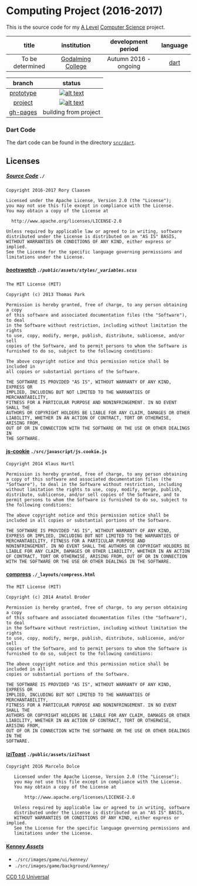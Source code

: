 # Computing Project (2016-2017)
This is the source code for my [A Level](https://en.wikipedia.org/wiki/GCE_Advanced_Level_(United_Kingdom)) [Computer Science](http://www.aqa.org.uk/subjects/computer-science-and-it/as-and-a-level) project.

|title|institution|development period|language|
|:----:|:---------:|:----------------:|:------:|
|To be determined|[Godalming College](http://www.godalming.ac.uk/)|Autumn 2016 - ongoing|[dart](https://www.dartlang.org/)|

|branch|status|
|:----:|:----:|
|[prototype](https://github.com/GOGO98901/computing-project/tree/prototype)|[![alt text][branch-prototype]](http://travis-ci.org/GOGO98901/computing-project/branches)|
|[project](https://github.com/GOGO98901/computing-project/tree/project)|[![alt text][branch-project]](http://travis-ci.org/GOGO98901/computing-project/branches)|
|[gh-pages](https://github.com/GOGO98901/computing-project/tree/gh-pages)|building from project|

### Dart Code
The dart code can be found in the directory [`src/dart`](src/dart).

## Licenses

##### [Source Code](https://github.com/GOGO98901/computing-project/) `./`
```
Copyright 2016-2017 Rory Claasen

Licensed under the Apache License, Version 2.0 (the "License");
you may not use this file except in compliance with the License.
You may obtain a copy of the License at

  http://www.apache.org/licenses/LICENSE-2.0

Unless required by applicable law or agreed to in writing, software
distributed under the License is distributed on an "AS IS" BASIS,
WITHOUT WARRANTIES OR CONDITIONS OF ANY KIND, either express or implied.
See the License for the specific language governing permissions and
limitations under the License.
```

##### [bootswatch](http://bootswatch.com) `./public/assets/styles/_variables.scss`
```
The MIT License (MIT)

Copyright (c) 2013 Thomas Park

Permission is hereby granted, free of charge, to any person obtaining a copy
of this software and associated documentation files (the "Software"), to deal
in the Software without restriction, including without limitation the rights
to use, copy, modify, merge, publish, distribute, sublicense, and/or sell
copies of the Software, and to permit persons to whom the Software is
furnished to do so, subject to the following conditions:

The above copyright notice and this permission notice shall be included in
all copies or substantial portions of the Software.

THE SOFTWARE IS PROVIDED "AS IS", WITHOUT WARRANTY OF ANY KIND, EXPRESS OR
IMPLIED, INCLUDING BUT NOT LIMITED TO THE WARRANTIES OF MERCHANTABILITY,
FITNESS FOR A PARTICULAR PURPOSE AND NONINFRINGEMENT. IN NO EVENT SHALL THE
AUTHORS OR COPYRIGHT HOLDERS BE LIABLE FOR ANY CLAIM, DAMAGES OR OTHER
LIABILITY, WHETHER IN AN ACTION OF CONTRACT, TORT OR OTHERWISE, ARISING FROM,
OUT OF OR IN CONNECTION WITH THE SOFTWARE OR THE USE OR OTHER DEALINGS IN
THE SOFTWARE.
```
#### [js-cookie](https://github.com/js-cookie/) `./src/javascript/js.cookie.js`
```
Copyright 2014 Klaus Hartl

Permission is hereby granted, free of charge, to any person obtaining
a copy of this software and associated documentation files (the
"Software"), to deal in the Software without restriction, including
without limitation the rights to use, copy, modify, merge, publish,
distribute, sublicense, and/or sell copies of the Software, and to
permit persons to whom the Software is furnished to do so, subject to
the following conditions:

The above copyright notice and this permission notice shall be
included in all copies or substantial portions of the Software.

THE SOFTWARE IS PROVIDED "AS IS", WITHOUT WARRANTY OF ANY KIND,
EXPRESS OR IMPLIED, INCLUDING BUT NOT LIMITED TO THE WARRANTIES OF
MERCHANTABILITY, FITNESS FOR A PARTICULAR PURPOSE AND
NONINFRINGEMENT. IN NO EVENT SHALL THE AUTHORS OR COPYRIGHT HOLDERS BE
LIABLE FOR ANY CLAIM, DAMAGES OR OTHER LIABILITY, WHETHER IN AN ACTION
OF CONTRACT, TORT OR OTHERWISE, ARISING FROM, OUT OF OR IN CONNECTION
WITH THE SOFTWARE OR THE USE OR OTHER DEALINGS IN THE SOFTWARE.
```
#### [compress](http://jch.penibelst.de/) `./_layouts/compress.html`
```
The MIT License (MIT)

Copyright (c) 2014 Anatol Broder

Permission is hereby granted, free of charge, to any person obtaining a copy
of this software and associated documentation files (the "Software"), to deal
in the Software without restriction, including without limitation the rights
to use, copy, modify, merge, publish, distribute, sublicense, and/or sell
copies of the Software, and to permit persons to whom the Software is
furnished to do so, subject to the following conditions:

The above copyright notice and this permission notice shall be included in all
copies or substantial portions of the Software.

THE SOFTWARE IS PROVIDED "AS IS", WITHOUT WARRANTY OF ANY KIND, EXPRESS OR
IMPLIED, INCLUDING BUT NOT LIMITED TO THE WARRANTIES OF MERCHANTABILITY,
FITNESS FOR A PARTICULAR PURPOSE AND NONINFRINGEMENT. IN NO EVENT SHALL THE
AUTHORS OR COPYRIGHT HOLDERS BE LIABLE FOR ANY CLAIM, DAMAGES OR OTHER
LIABILITY, WHETHER IN AN ACTION OF CONTRACT, TORT OR OTHERWISE, ARISING FROM,
OUT OF OR IN CONNECTION WITH THE SOFTWARE OR THE USE OR OTHER DEALINGS IN THE
SOFTWARE.
```

#### [iziToast](https://github.com/dolce/iziToast) `./public/assets/iziToast`
```
Copyright 2016 Marcelo Dolce

   Licensed under the Apache License, Version 2.0 (the "License");
   you may not use this file except in compliance with the License.
   You may obtain a copy of the License at

       http://www.apache.org/licenses/LICENSE-2.0

   Unless required by applicable law or agreed to in writing, software
   distributed under the License is distributed on an "AS IS" BASIS,
   WITHOUT WARRANTIES OR CONDITIONS OF ANY KIND, either express or implied.
   See the License for the specific language governing permissions and
   limitations under the License.
```

#### [Kenney *Assets*](http://kenney.nl/assets)
- `./src/images/game/ui/kenney/`
- `./src/images/game/background/kenney/`

[CC0 1.0 Universal](https://creativecommons.org/publicdomain/zero/1.0/)

[branch-prototype]: https://travis-ci.org/GOGO98901/computing-project.svg?branch=prototype "Build Status"
[branch-project]: https://travis-ci.org/GOGO98901/computing-project.svg?branch=project "Build Status"
